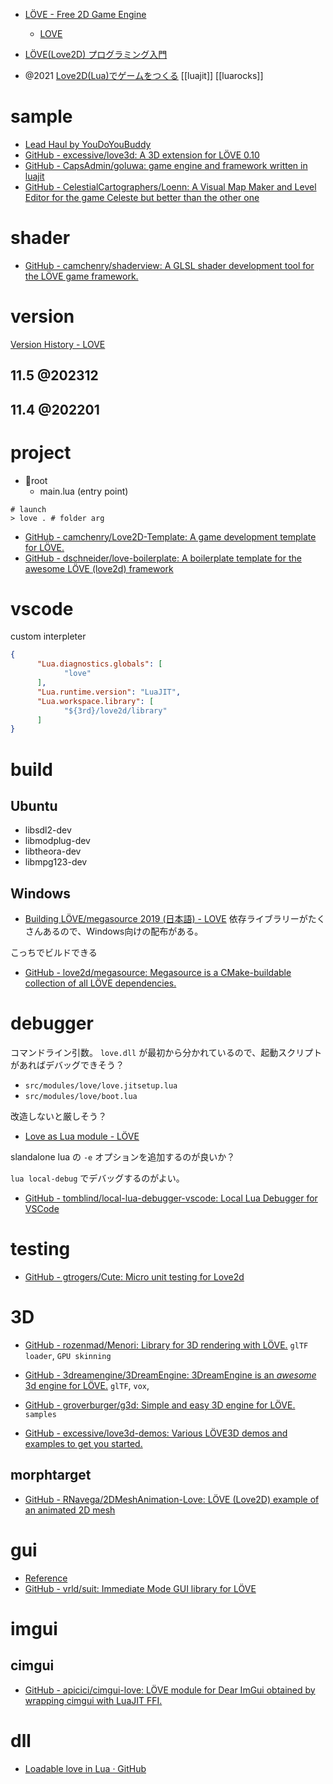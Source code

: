 - [LÖVE - Free 2D Game Engine](https://love2d.org/)

  - [LOVE](https://love2d.org/wiki/Main_Page)

- [LÖVE(Love2D) プログラミング入門](https://love2d-programming.com/)
- @2021 [Love2D(Lua)でゲームをつくる](https://zenn.dev/m9m/scraps/52a88a63cdd1f4) [[luajit]] [[luarocks]]

# sample

- [Lead Haul by YouDoYouBuddy](https://youdoyoubuddy.itch.io/lead-haul)
- [GitHub - excessive/love3d: A 3D extension for LÖVE 0.10](https://github.com/excessive/love3d/)
- [GitHub - CapsAdmin/goluwa: game engine and framework written in luajit](https://github.com/CapsAdmin/goluwa)
- [GitHub - CelestialCartographers/Loenn: A Visual Map Maker and Level Editor for the game Celeste but better than the other one](https://github.com/CelestialCartographers/Loenn)

# shader

- [GitHub - camchenry/shaderview: A GLSL shader development tool for the LÖVE game framework.](https://github.com/camchenry/shaderview)

# version

[Version History - LOVE](https://love2d.org/wiki/Version_History)

## 11.5 @202312

## 11.4 @202201

# project

- 📁root
  - main.lua (entry point)

```
# launch
> love . # folder arg
```

- [GitHub - camchenry/Love2D-Template: A game development template for LÖVE.](https://github.com/camchenry/Love2D-Template)
- [GitHub - dschneider/love-boilerplate: A boilerplate template for the awesome LÖVE (love2d) framework](https://github.com/dschneider/love-boilerplate)

# vscode

custom interpleter

```json:.vscode/settings.json
{
      "Lua.diagnostics.globals": [
            "love"
      ],
      "Lua.runtime.version": "LuaJIT",
      "Lua.workspace.library": [
            "${3rd}/love2d/library"
      ]
}
```

# build

## Ubuntu

- libsdl2-dev
- libmodplug-dev
- libtheora-dev
- libmpg123-dev

## Windows

- [Building LÖVE/megasource 2019 (日本語) - LOVE](<https://love2d.org/wiki/Building_L%C3%96VE/megasource_2019_(%E6%97%A5%E6%9C%AC%E8%AA%9E)>)
  依存ライブラリーがたくさんあるので、Windows向けの配布がある。

こっちでビルドできる

- [GitHub - love2d/megasource: Megasource is a CMake-buildable collection of all LÖVE dependencies.](https://github.com/love2d/megasource)

# debugger

コマンドライン引数。
`love.dll` が最初から分かれているので、起動スクリプトがあればデバッグできそう？

- `src/modules/love/love.jitsetup.lua`
- `src/modules/love/boot.lua`

改造しないと厳しそう？

- [Love as Lua module - LÖVE](https://love2d.org/forums/viewtopic.php?t=86145)

slandalone lua の `-e` オプションを追加するのが良いか？

`lua local-debug` でデバッグするのがよい。

- [GitHub - tomblind/local-lua-debugger-vscode: Local Lua Debugger for VSCode](https://github.com/tomblind/local-lua-debugger-vscode)

# testing

- [GitHub - gtrogers/Cute: Micro unit testing for Love2d](https://github.com/gtrogers/Cute)

# 3D

- [GitHub - rozenmad/Menori: Library for 3D rendering with LÖVE.](https://github.com/rozenmad/Menori)
  `glTF loader`, `GPU skinning`

- [GitHub - 3dreamengine/3DreamEngine: 3DreamEngine is an _awesome_ 3d engine for LÖVE.](https://github.com/3dreamengine/3DreamEngine)
  `glTF`, `vox`,

- [GitHub - groverburger/g3d: Simple and easy 3D engine for LÖVE.](https://github.com/groverburger/g3d)
  `samples`

- [GitHub - excessive/love3d-demos: Various LÖVE3D demos and examples to get you started.](https://github.com/excessive/love3d-demos)

## morphtarget

- [GitHub - RNavega/2DMeshAnimation-Love: LÖVE (Love2D) example of an animated 2D mesh](https://github.com/RNavega/2DMeshAnimation-Love)

# gui

- [Reference](http://airstruck.github.io/luigi/doc/classes/Widget.html)
- [GitHub - vrld/suit: Immediate Mode GUI library for LÖVE](https://github.com/vrld/SUIT)

# imgui

## cimgui

- [GitHub - apicici/cimgui-love: LÖVE module for Dear ImGui obtained by wrapping cimgui with LuaJIT FFI.](https://github.com/apicici/cimgui-love)

# dll

- [Loadable love in Lua · GitHub](https://gist.github.com/markandgo/dfa7d4c1fc7b81da2ed5)
